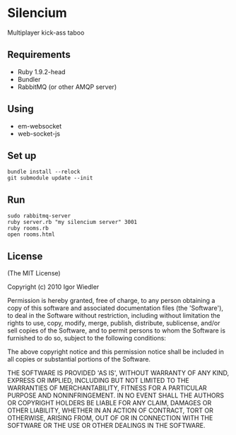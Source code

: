 # Silencium

Multiplayer kick-ass taboo

## Requirements

* Ruby 1.9.2-head
* Bundler
* RabbitMQ (or other AMQP server)

## Using

* em-websocket
* web-socket-js

## Set up

    bundle install --relock
    git submodule update --init

## Run

    sudo rabbitmq-server
    ruby server.rb "my silencium server" 3001
    ruby rooms.rb
    open rooms.html

## License

(The MIT License)

Copyright (c) 2010 Igor Wiedler

Permission is hereby granted, free of charge, to any person obtaining
a copy of this software and associated documentation files (the
'Software'), to deal in the Software without restriction, including
without limitation the rights to use, copy, modify, merge, publish,
distribute, sublicense, and/or sell copies of the Software, and to
permit persons to whom the Software is furnished to do so, subject to
the following conditions:

The above copyright notice and this permission notice shall be
included in all copies or substantial portions of the Software.

THE SOFTWARE IS PROVIDED 'AS IS', WITHOUT WARRANTY OF ANY KIND,
EXPRESS OR IMPLIED, INCLUDING BUT NOT LIMITED TO THE WARRANTIES OF
MERCHANTABILITY, FITNESS FOR A PARTICULAR PURPOSE AND NONINFRINGEMENT.
IN NO EVENT SHALL THE AUTHORS OR COPYRIGHT HOLDERS BE LIABLE FOR ANY
CLAIM, DAMAGES OR OTHER LIABILITY, WHETHER IN AN ACTION OF CONTRACT,
TORT OR OTHERWISE, ARISING FROM, OUT OF OR IN CONNECTION WITH THE
SOFTWARE OR THE USE OR OTHER DEALINGS IN THE SOFTWARE.
